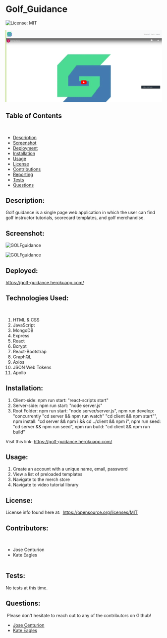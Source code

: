 # Golf_Guidance

![License: MIT](https://img.shields.io/badge/License-MIT-yellow.svg)

![GOLFguidance](https://github.com/chemacenturion/Golf_Guidance/blob/main/client/src/images/Screenshot.png?raw=true)

## Table of Contents
​
* [Description](#Description)
* [Screenshot](#Screenshot)
* [Deployment](#Deployment)
* [Installation](#Installation)
* [Usage](#Usage)
* [License](#License)
* [Contributions](#Contributions)
* [Reporting](#Reporting)
* [Tests](#Tests)
* [Questions](#Questions)
​
## Description:
Golf guidance is a single page web application in which the user can find golf instructor tutorials, scorecard templates, and golf merchandise. 

## Screenshot:

![GOLFguidance](https://github.com/chemacenturion/Golf_Guidance/blob/main/client/src/images/final2.gif?raw=true)

![GOLFguidance](https://github.com/chemacenturion/Golf_Guidance/blob/main/client/src/images/final1.gif?raw=true)

## Deployed:

https://golf-guidance.herokuapp.com/

## Technologies Used:
​
1. HTML & CSS
2. JavaScript
3. MongoDB
4. Express
5. React
6. Bcrypt
7. React-Bootstrap
8. GraphQL
9. Axios
10. JSON Web Tokens
11. Apollo 

## Installation:
1. Client-side: npm run start: "react-scripts start"
2. Server-side: npm run start: "node server.js"
3. Root Folder: npm run start: "node server/server.js",
             npm run develop: "concurrently \"cd server && npm run watch\" \"cd client && npm start\"",
             npm install: "cd server && npm i && cd ../client && npm i",
             npm run seed: "cd server && npm run seed",
             npm run build: "cd client && npm run build"

Visit this link: https://golf-guidance.herokuapp.com/
​
## Usage:
1. Create an account with a unique name, email, password    
2. View a list of preloaded templates  
3. Navigate to the merch store 
4. Navigate to video tutorial library
​
## License: 
 License info found here at: 
​
https://opensource.org/licenses/MIT
​
## Contributors:
​ 
- Jose Centurion  
- Kate Eagles   
​
## Tests:
No tests at this time.
​
## Questions:
​
Please don't hesitate to reach out to any of the contributors on Github!
​
- [Jose Centurion](https://github.com/chemacenturion)  
- [Kate Eagles](https://github.com/ktmac21)  


